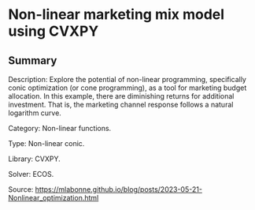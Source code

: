 # Non-linear marketing mix model using CVXPY

## Summary
Description: Explore the potential of non-linear programming, specifically conic optimization (or cone programming), as a tool for marketing budget allocation.
In this example, there are diminishing returns for additional investment. That is, the marketing channel response follows a natural logarithm curve.

Category: Non-linear functions.

Type: Non-linear conic.

Library: CVXPY.

Solver: ECOS.

Source: https://mlabonne.github.io/blog/posts/2023-05-21-Nonlinear_optimization.html
